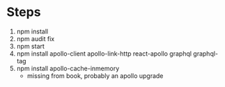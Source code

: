 # Steps
1.  npm install
2.  npm audit fix
3.  npm start
4.  npm install apollo-client apollo-link-http react-apollo graphql graphql-tag
5.  npm install apollo-cache-inmemory
    - missing from book, probably an apollo upgrade